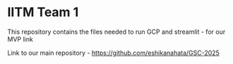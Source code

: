 # IITM Team 1
This repository contains the files needed to run GCP and streamlit - for our MVP link

Link to our main repository - https://github.com/eshikanahata/GSC-2025
